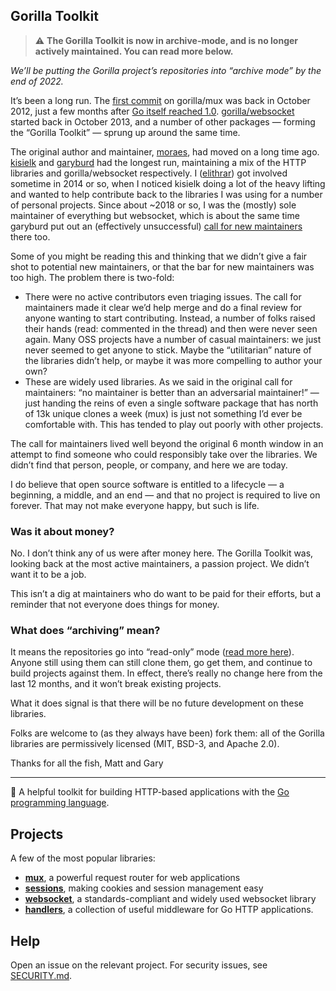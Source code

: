 ## Gorilla Toolkit

> ⚠️ **The Gorilla Toolkit is now in archive-mode, and is no longer actively maintained. You can read more below.**

_We’ll be putting the Gorilla project’s repositories into “archive mode” by the end of 2022._

It’s been a long run. The [first commit](https://github.com/gorilla/websocket/commit/273ecadfcae3306e1943ac6d4160ef02cac48247) on gorilla/mux was back in October 2012, just a few months after [Go itself reached 1.0](https://go.dev/blog/go1). [gorilla/websocket](https://github.com/gorilla/websocket/commit/273ecadfcae3306e1943ac6d4160ef02cac48247) started back in October 2013, and a number of other packages — forming the “Gorilla Toolkit” — sprung up around the same time.

The original author and maintainer, [moraes](https://github.com/moraes), had moved on a long time ago. [kisielk](https://github.com/kisielk) and [garyburd](https://github.com/garyburd) had the longest run, maintaining a mix of the HTTP libraries and gorilla/websocket respectively. I ([elithrar](https://github.com/elithrar)) got involved sometime in 2014 or so, when I noticed kisielk doing a lot of the heavy lifting and wanted to help contribute back to the libraries I was using for a number of personal projects. Since about ~2018 or so, I was the (mostly) sole maintainer of everything but websocket, which is about the same time garyburd put out an (effectively unsuccessful) [call for new maintainers](https://github.com/gorilla/websocket/issues/370) there too. 

Some of you might be reading this and thinking that we didn’t give a fair shot to potential new maintainers, or that the bar for new maintainers was too high. The problem there is two-fold:

* There were no active contributors even triaging issues. The call for maintainers made it clear we’d help merge and do a final review for anyone wanting to start contributing. Instead, a number of folks raised their hands (read: commented in the thread) and then were never seen again. Many OSS projects have a number of casual maintainers: we just never seemed to get anyone to stick. Maybe the “utilitarian” nature of the libraries didn’t help, or maybe it was more compelling to author your own?
* These are widely used libraries. As we said in the original call for maintainers: “no maintainer is better than an adversarial maintainer!” — just handing the reins of even a single software package that has north of 13k unique clones a week (mux) is just not something I’d ever be comfortable with. This has tended to play out poorly with other projects.

The call for maintainers lived well beyond the original 6 month window in an attempt to find someone who could responsibly take over the libraries. We didn’t find that person, people, or company, and here we are today.

I do believe that open source software is entitled to a lifecycle — a beginning, a middle, and an end — and that no project is required to live on forever. That may not make everyone happy, but such is life.

### Was it about money? 

No. I don’t think any of us were after money here. The Gorilla Toolkit was, looking back at the most active maintainers, a passion project. We didn’t want it to be a job. 

This isn’t a dig at maintainers who do want to be paid for their efforts, but a reminder that not everyone does things for money.

### What does “archiving” mean?

It means the repositories go into “read-only” mode ([read more here](https://docs.github.com/en/repositories/archiving-a-github-repository/archiving-repositories)). Anyone still using them can still clone them, go get them, and continue to build projects against them. In effect, there’s really no change here from the last 12 months, and it won’t break existing projects.

What it does signal is that there will be no future development on these libraries.

Folks are welcome to (as they always have been) fork them: all of the Gorilla libraries are permissively licensed (MIT, BSD-3, and Apache 2.0).

Thanks for all the fish,
Matt and Gary

---

🦍 A helpful toolkit for building HTTP-based applications with the [Go programming language](https://go.dev/).

## Projects

A few of the most popular libraries:

* [**mux**](https://github.com/gorilla/mux), a powerful request router for web applications
* [**sessions**](https://github.com/gorilla/sessions), making cookies and session management easy
* [**websocket**](https://github.com/gorilla/websocket), a standards-compliant and widely used websocket library
* [**handlers**](https://github.com/gorilla/handlers), a collection of useful middleware for Go HTTP applications.

## Help 

Open an issue on the relevant project. For security issues, see [SECURITY.md](https://github.com/gorilla/.github/blob/master/SECURITY.md).
